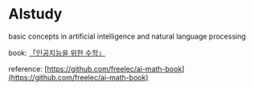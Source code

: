 # AIstudy
basic concepts in artificial intelligence and natural language processing

book: [「인공지능을 위한 수학」](https://www.yes24.com/Product/Goods/66913718) 

reference: [https://github.com/freelec/ai-math-book](https://github.com/freelec/ai-math-book)
